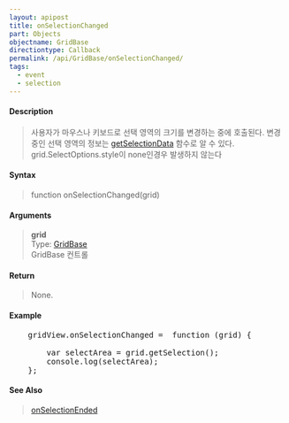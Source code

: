 ```yaml
---
layout: apipost
title: onSelectionChanged
part: Objects
objectname: GridBase
directiontype: Callback
permalink: /api/GridBase/onSelectionChanged/
tags:
  - event
  - selection
---
```



#### Description

> 사용자가 마우스나 키보드로 선택 영역의 크기를 변경하는 중에 호출된다. 변경 중인 선택 영역의 정보는 [getSelectionData](/api/GridBase/getSelectionData/) 함수로 알 수 있다.  
> grid.SelectOptions.style이 none인경우 발생하지 않는다  

#### Syntax

> function onSelectionChanged(grid)  

#### Arguments

> **grid**  
> Type: [GridBase](/api/GridBase/)  
> GridBase 컨트롤  

#### Return

> None.  

#### Example

<pre class="prettyprint">
    gridView.onSelectionChanged =  function (grid) {
        <!-- var cells = grid.getSelectionData(); -->
        var selectArea = grid.getSelection();
        console.log(selectArea);  
    };
</pre>

#### See Also
> [onSelectionEnded](/api/GridBase/onSelectionEnded)